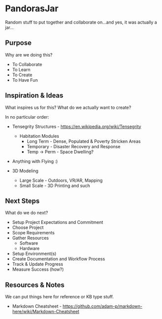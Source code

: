 # PandorasJar
Random stuff to put together and collaborate on...and yes, it was actually a jar...

## Purpose

Why are we doing this?

  * To Collaborate
  * To Learn
  * To Create
  * To Have Fun

## Inspiration & Ideas

What inspires us for this?  What do we actually want to create?

In no particular order:

  * Tensegrity Structures - https://en.wikipedia.org/wiki/Tensegrity
    * Habitation Modules
      * Long Term - Dense, Populated & Poverty Stricken Areas
      * Temporary - Disaster Recovery and Response
      * Temp -> Perm - Space Dwelling?

  * Anything with Flying :)
  * 3D Modeling
    * Large Scale - Outdoors, VR/AR, Mapping
    * Small Scale - 3D Printing and such

## Next Steps

What do we do next?
  
  * Setup Project Expectations and Commitment
  * Choose Project
  * Scope Requirements
  * Gather Resources
    * Software
    * Hardware
  * Setup Environment(s)
  * Create Documentation and Workflow Process
  * Track & Update Progress
  * Measure Success (how?)

## Resources & Notes

We can put things here for reference or KB type stuff.

  * Markdown Cheatsheet - https://github.com/adam-p/markdown-here/wiki/Markdown-Cheatsheet
